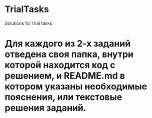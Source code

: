 # TrialTasks
Solutions for trial tasks

# Для каждого из 2-х заданий отведена своя папка, внутри которой находится код с решением, и README.md в котором указаны необходимые пояснения, или текстовые решения заданий.
